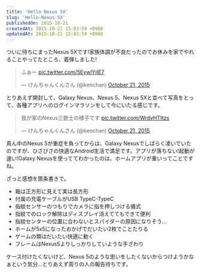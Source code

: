 ```yaml
---
title: 'Hello Nexus 5X'
slug: 'Hello-Nexus-5X'
publishedOn: 2015-10-21
createdAt: 2015-10-21 15:03:59 +0900
updatedAt: 2015-10-21 15:03:59 +0900
---
```

ついに待ちにまったNexus 5Xです!家族体調が不良だったのでお休みを家でやれることやってたところ、着弾しました!

<blockquote class="twitter-tweet" lang="en"><p lang="ja" dir="ltr">ふぁー <a href="https://t.co/5EywlYjIE7">pic.twitter.com/5EywlYjIE7</a></p>&mdash; けんちゃんくんさん (@kenchan) <a href="https://twitter.com/kenchan/status/656638427778015232">October 21, 2015</a></blockquote>
<script async src="//platform.twitter.com/widgets.js" charset="utf-8"></script>

とりあえず開封して、Galaxy Nexus、Nexus 5、Nexus 5Xと並べて写真をとって、各種アプリへのログインマラソンをして今にいたる感じです。

<blockquote class="twitter-tweet" lang="en"><p lang="ja" dir="ltr">我が家のNexus三銃士の様子です <a href="https://t.co/WrdvHTItzs">pic.twitter.com/WrdvHTItzs</a></p>&mdash; けんちゃんくんさん (@kenchan) <a href="https://twitter.com/kenchan/status/656640280444059649">October 21, 2015</a></blockquote>
<script async src="//platform.twitter.com/widgets.js" charset="utf-8"></script>

真ん中のNexus 5が重症を負ってからは、Galaxy Nexusでしばらく凌いでいたのですが、ひさびさの快適なAndroid生活で満足です。アプリが落ちない!起動が速い!Galaxy Nexusを使っててわかったのは、ホームアプリが重いってことですね。

ざっと感想を箇条書きで。

- 箱は正方形に見えて実は長方形
- 付属の充電ケーブルがUSB TypeC-TypeC
- 指紋センサーのつもりでカメラに指を押しつける儀式
- 指紋でのロック解除はディスプレイ消えててもできて便利
- 指紋センターの位置に合わないとスパイダーの原因になりそう…
- ホームが5x5になったおかげでだいたい2枚でことたりる
- ゲームの類はだいたい快適に動く
- フレームはNexus5よりしっかりしていような手ざわり

ケース付けたくないけど、Nexus 5のような思いをしたくないからつけようかなぁという気分…とりあえず周りの人の報告待ちです。

